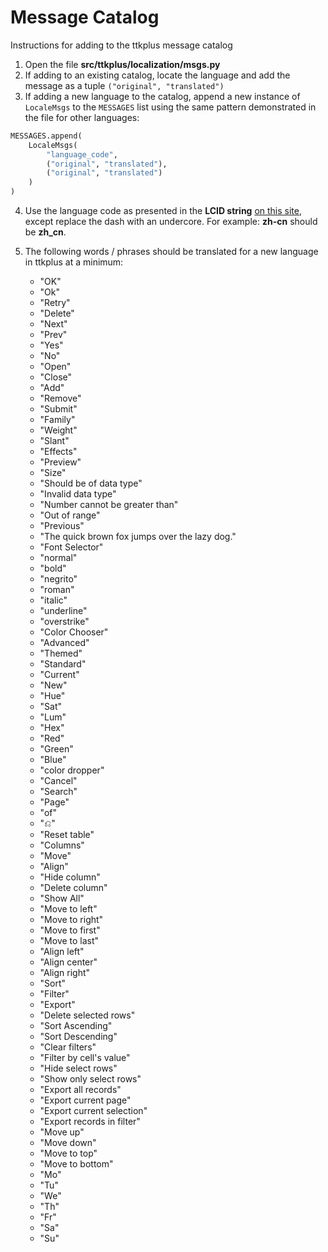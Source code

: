 # Message Catalog

Instructions for adding to the ttkplus message catalog

1. Open the file **src/ttkplus/localization/msgs.py**
2. If adding to an existing catalog, locate the language and add the message as a tuple `("original", "translated")`
3. If adding a new language to the catalog, append a new instance of `LocaleMsgs` to the `MESSAGES` list using the same pattern demonstrated in the file for other languages:
```python
MESSAGES.append(
    LocaleMsgs(
        "language_code",
        ("original", "translated"),
        ("original", "translated")
    )
)
```
4. Use the language code as presented in the **LCID string** [on this site](https://wiki.freepascal.org/Language_Codes), except replace the dash with an undercore. For example: **zh-cn** should be **zh_cn**.

5. The following words / phrases should be translated for a new language in ttkplus at a minimum:

    - "OK"
    - "Ok"
    - "Retry"
    - "Delete"
    - "Next"
    - "Prev"
    - "Yes"
    - "No"
    - "Open"
    - "Close"
    - "Add"
    - "Remove"
    - "Submit"
    - "Family"
    - "Weight"
    - "Slant"
    - "Effects"
    - "Preview"
    - "Size"
    - "Should be of data type"
    - "Invalid data type"
    - "Number cannot be greater than"
    - "Out of range"
    - "Previous"
    - "The quick brown fox jumps over the lazy dog."
    - "Font Selector"
    - "normal"
    - "bold"
    - "negrito"
    - "roman"
    - "italic"
    - "underline"
    - "overstrike"
    - "Color Chooser"
    - "Advanced"
    - "Themed"
    - "Standard"
    - "Current"
    - "New"
    - "Hue"
    - "Sat"
    - "Lum"
    - "Hex"
    - "Red"
    - "Green"
    - "Blue"
    - "color dropper"
    - "Cancel"
    - "Search"
    - "Page"
    - "of"
    - "⎌"
    - "Reset table"
    - "Columns"
    - "Move"
    - "Align"
    - "Hide column"
    - "Delete column"
    - "Show All"
    - "Move to left"
    - "Move to right"
    - "Move to first"
    - "Move to last"
    - "Align left"
    - "Align center"
    - "Align right"
    - "Sort"
    - "Filter"
    - "Export"
    - "Delete selected rows"
    - "Sort Ascending"
    - "Sort Descending"
    - "Clear filters"
    - "Filter by cell's value"
    - "Hide select rows"
    - "Show only select rows"
    - "Export all records"
    - "Export current page"
    - "Export current selection"
    - "Export records in filter"
    - "Move up"
    - "Move down"
    - "Move to top"
    - "Move to bottom"
    - "Mo"
    - "Tu"
    - "We"
    - "Th"
    - "Fr"
    - "Sa"
    - "Su"
